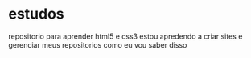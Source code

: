 # estudos
 repositorio para aprender html5 e css3
estou apredendo a criar sites e gerenciar meus repositorios
como eu vou saber disso 